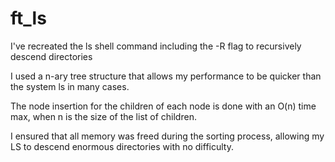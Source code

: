# ft_ls

I've recreated the ls shell command including the -R flag to recursively descend directories

I used a n-ary tree structure that allows my performance to be quicker than the system ls in many cases.

The node insertion for the children of each node is done with an O(n) time max, when n is the size of the list of children.

I ensured that all memory was freed during the sorting process, allowing my LS to descend enormous directories with no difficulty.
